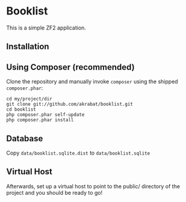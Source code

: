 Booklist
========

This is a simple ZF2 application.


Installation
------------

Using Composer (recommended)
----------------------------

Clone the repository and manually invoke `composer` using the shipped
`composer.phar`:

    cd my/project/dir
    git clone git://github.com/akrabat/booklist.git
    cd booklist
    php composer.phar self-update
    php composer.phar install


Database
--------

Copy `data/booklist.sqlite.dist` to `data/booklist.sqlite`


Virtual Host
------------

Afterwards, set up a virtual host to point to the public/ directory of the
project and you should be ready to go!



